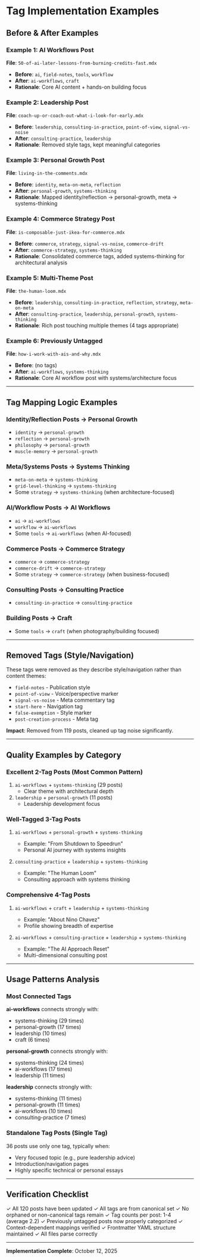 # Tag Implementation Examples

## Before & After Examples

### Example 1: AI Workflows Post
**File**: `50-of-ai-later-lessons-from-burning-credits-fast.mdx`
- **Before**: `ai`, `field-notes`, `tools`, `workflow`
- **After**: `ai-workflows`, `craft`
- **Rationale**: Core AI content + hands-on building focus

### Example 2: Leadership Post
**File**: `coach-up-or-coach-out-what-i-look-for-early.mdx`
- **Before**: `leadership`, `consulting-in-practice`, `point-of-view`, `signal-vs-noise`
- **After**: `consulting-practice`, `leadership`
- **Rationale**: Removed style tags, kept meaningful categories

### Example 3: Personal Growth Post
**File**: `living-in-the-comments.mdx`
- **Before**: `identity`, `meta-on-meta`, `reflection`
- **After**: `personal-growth`, `systems-thinking`
- **Rationale**: Mapped identity/reflection → personal-growth, meta → systems-thinking

### Example 4: Commerce Strategy Post
**File**: `is-composable-just-ikea-for-commerce.mdx`
- **Before**: `commerce`, `strategy`, `signal-vs-noise`, `commerce-drift`
- **After**: `commerce-strategy`, `systems-thinking`
- **Rationale**: Consolidated commerce tags, added systems-thinking for architectural analysis

### Example 5: Multi-Theme Post
**File**: `the-human-loom.mdx`
- **Before**: `leadership`, `consulting-in-practice`, `reflection`, `strategy`, `meta-on-meta`
- **After**: `consulting-practice`, `leadership`, `personal-growth`, `systems-thinking`
- **Rationale**: Rich post touching multiple themes (4 tags appropriate)

### Example 6: Previously Untagged
**File**: `how-i-work-with-ais-and-why.mdx`
- **Before**: (no tags)
- **After**: `ai-workflows`, `systems-thinking`
- **Rationale**: Core AI workflow post with systems/architecture focus

---

## Tag Mapping Logic Examples

### Identity/Reflection Posts → Personal Growth
- `identity` → `personal-growth`
- `reflection` → `personal-growth`
- `philosophy` → `personal-growth`
- `muscle-memory` → `personal-growth`

### Meta/Systems Posts → Systems Thinking
- `meta-on-meta` → `systems-thinking`
- `grid-level-thinking` → `systems-thinking`
- Some `strategy` → `systems-thinking` (when architecture-focused)

### AI/Workflow Posts → AI Workflows
- `ai` → `ai-workflows`
- `workflow` → `ai-workflows`
- Some `tools` → `ai-workflows` (when AI-focused)

### Commerce Posts → Commerce Strategy
- `commerce` → `commerce-strategy`
- `commerce-drift` → `commerce-strategy`
- Some `strategy` → `commerce-strategy` (when business-focused)

### Consulting Posts → Consulting Practice
- `consulting-in-practice` → `consulting-practice`

### Building Posts → Craft
- Some `tools` → `craft` (when photography/building focused)

---

## Removed Tags (Style/Navigation)

These tags were removed as they describe style/navigation rather than content themes:

- `field-notes` - Publication style
- `point-of-view` - Voice/perspective marker
- `signal-vs-noise` - Meta commentary tag
- `start-here` - Navigation tag
- `false-exemption` - Style marker
- `post-creation-process` - Meta tag

**Impact**: Removed from 119 posts, cleaned up tag noise significantly.

---

## Quality Examples by Category

### Excellent 2-Tag Posts (Most Common Pattern)
1. `ai-workflows` + `systems-thinking` (29 posts)
   - Clear theme with architectural depth
2. `leadership` + `personal-growth` (11 posts)
   - Leadership development focus

### Well-Tagged 3-Tag Posts
1. `ai-workflows` + `personal-growth` + `systems-thinking`
   - Example: "From Shutdown to Speedrun"
   - Personal AI journey with systems insights

2. `consulting-practice` + `leadership` + `systems-thinking`
   - Example: "The Human Loom"
   - Consulting approach with systems thinking

### Comprehensive 4-Tag Posts
1. `ai-workflows` + `craft` + `leadership` + `systems-thinking`
   - Example: "About Nino Chavez"
   - Profile showing breadth of expertise

2. `ai-workflows` + `consulting-practice` + `leadership` + `systems-thinking`
   - Example: "The AI Approach Reset"
   - Multi-dimensional consulting post

---

## Usage Patterns Analysis

### Most Connected Tags
**ai-workflows** connects strongly with:
- systems-thinking (29 times)
- personal-growth (17 times)
- leadership (10 times)
- craft (6 times)

**personal-growth** connects strongly with:
- systems-thinking (24 times)
- ai-workflows (17 times)
- leadership (11 times)

**leadership** connects strongly with:
- systems-thinking (11 times)
- personal-growth (11 times)
- ai-workflows (10 times)
- consulting-practice (7 times)

### Standalone Tag Posts (Single Tag)
36 posts use only one tag, typically when:
- Very focused topic (e.g., pure leadership advice)
- Introduction/navigation pages
- Highly specific technical or personal essays

---

## Verification Checklist

✓ All 120 posts have been updated
✓ All tags are from canonical set
✓ No orphaned or non-canonical tags remain
✓ Tag counts per post: 1-4 (average 2.2)
✓ Previously untagged posts now properly categorized
✓ Context-dependent mappings verified
✓ Frontmatter YAML structure maintained
✓ All files parse correctly

---

**Implementation Complete**: October 12, 2025
